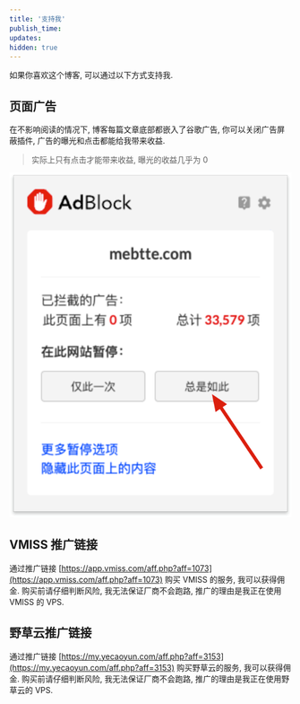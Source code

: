 ```yaml
---
title: '支持我'
publish_time:
updates:
hidden: true
---
```


如果你喜欢这个博客, 可以通过以下方式支持我.

## 页面广告

在不影响阅读的情况下, 博客每篇文章底部都嵌入了谷歌广告, 你可以关闭广告屏蔽插件, 广告的曝光和点击都能给我带来收益.

> 实际上只有点击才能带来收益, 曝光的收益几乎为 0

![AdBlock 停止拦截该域名, 其他插件类似](./adblock.png)

## VMISS 推广链接

通过推广链接 [https://app.vmiss.com/aff.php?aff=1073](https://app.vmiss.com/aff.php?aff=1073) 购买 VMISS 的服务, 我可以获得佣金. 购买前请仔细判断风险, 我无法保证厂商不会跑路, 推广的理由是我正在使用 VMISS 的 VPS.

## 野草云推广链接

通过推广链接 [https://my.yecaoyun.com/aff.php?aff=3153](https://my.yecaoyun.com/aff.php?aff=3153) 购买野草云的服务, 我可以获得佣金. 购买前请仔细判断风险, 我无法保证厂商不会跑路, 推广的理由是我正在使用野草云的 VPS.
